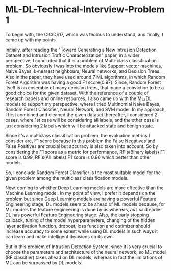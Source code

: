 # ML-DL-Technical-Interview-Problem 1

To begin with, the CICIDS17, which was tedious to understand, and finally, I came up with my points.

Initially, after reading the "Toward Generating a New Intrusion Detection Dataset and Intrusion Traffic Characterization" paper, in a wider perspective, I concluded that it is a problem of Multi-class classification problem. So obviously I was into the models like Support vector machines, Naive Bayes, k-nearest neighbours, Neural networks, and Decision Trees. Also in the paper, they have used around 7 ML algorithms, in which Random Forest Algorithm was having a good F1 score(0.97). Since, Random Forest itself is an ensemble of many decision trees, that made a conviction to be a good choice for the given dataset. With the reference of a couple of research papers and online resources, I also came up with the ML/DL models to support my perspective, where I tried Multinomial Naive Bayes, Random Forest Classifier, Neural Network, and SVM model. In my approach, I first combined and cleaned the given dataset thereafter, I considered 2 cases, where 1st case will be considering all labels, and the other case is just considering 2 labels which will be attacked state and benign state. 

Since it's a multiclass classification problem, the evaluation metrics I consider are, F1 score because in this problem the False Negatives and False Positives are crucial but accuracy is also taken into account. So by considering the F1 score as a metric for performance, RF's(Binary labels) F1 score is 0.99, RF's(All labels) F1 score is 0.86 which better than other models. 

So, I conclude Random Forest Classifier is the most suitable model for the given problem among the multiclass classification models.     

Now, coming to whether Deep Learning models are more effective than the Machine Learning model. In my point of view, I prefer it depends on the problem but since Deep Learning models are having a powerful Feature Engineering stage, DL models seem to be ahead of ML models because, for ML models the feature engineering is done by us whereas, as I said earlier DL has powerful Feature Engineering stage. Also, the early stopping callback, tuning of the model hyperparameters, changing of the hidden layer activation function, dropout, loss function and optimizer should increase accuracy to some extent while using DL models in such ways it can learn and make intelligent decisions on its own. 

But in this problem of Intrusion Detection System, since it is very crucial to choose the parameters and architecture of the neural network, so ML model (RF classifier) takes ahead on DL models, whereas in fact the limitations of ML can be surpassed by DL models. 



